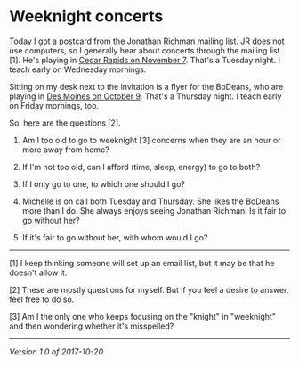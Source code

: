 Weeknight concerts
==================

Today I got a postcard from the Jonathan Richman mailing list.
JR does not use computers, so I generally hear about concerts
through the mailing list [1].  He's playing in [Cedar Rapids on November
7](http://legionarts.org/events/jonathan-richman-featuring-tommy-larkins-on-drums).
That's a Tuesday night.  I teach early on Wednesday mornings.

Sitting on my desk next to the invitation is a flyer
for the BoDeans, who are playing in [Des Moines on October
9](http://www.woolysdm.com/event/1557549-bodeans-stripped-down-des-moines/).
That's a Thursday night.  I teach early on Friday mornings, too.

So, here are the questions [2].

1. Am I too old to go to weeknight [3] concerns when they are an hour or more
away from home?

2. If I'm not too old, can I afford (time, sleep, energy) to go to both?

3. If I only go to one, to which one should I go?

4. Michelle is on call both Tuesday and Thursday.  She likes the BoDeans
more than I do.  She always enjoys seeing Jonathan Richman.  Is it fair
to go without her?

5. If it's fair to go without her, with whom would I go?

---

[1] I keep thinking someone will set up an email list, but it may be
that he doesn't allow it.

[2] These are mostly questions for myself.  But if you feel a desire
to answer, feel free to do so.

[3] Am I the only one who keeps focusing on the "knight" in "weeknight" and
then wondering whether it's misspelled?

--- 

*Version 1.0 of 2017-10-20.*
